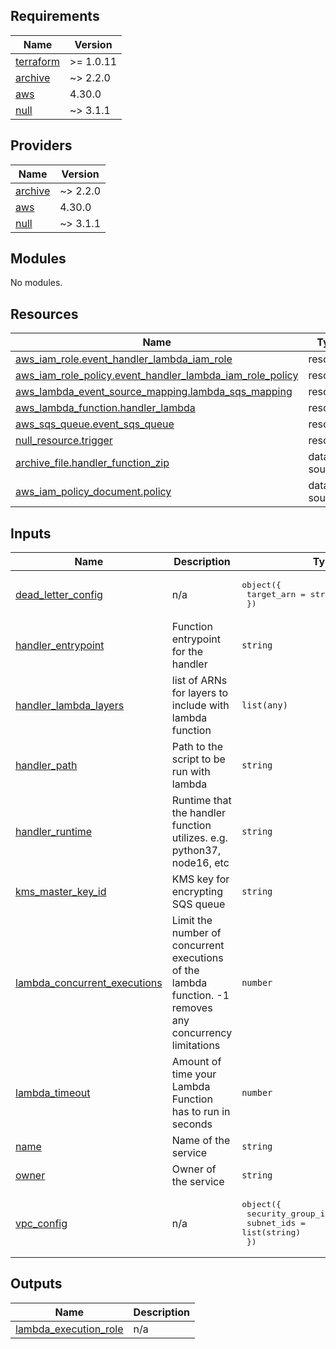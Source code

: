 ## Requirements

| Name | Version |
|------|---------|
| <a name="requirement_terraform"></a> [terraform](#requirement\_terraform) | >= 1.0.11 |
| <a name="requirement_archive"></a> [archive](#requirement\_archive) | ~> 2.2.0 |
| <a name="requirement_aws"></a> [aws](#requirement\_aws) | 4.30.0 |
| <a name="requirement_null"></a> [null](#requirement\_null) | ~> 3.1.1 |

## Providers

| Name | Version |
|------|---------|
| <a name="provider_archive"></a> [archive](#provider\_archive) | ~> 2.2.0 |
| <a name="provider_aws"></a> [aws](#provider\_aws) | 4.30.0 |
| <a name="provider_null"></a> [null](#provider\_null) | ~> 3.1.1 |

## Modules

No modules.

## Resources

| Name | Type |
|------|------|
| [aws_iam_role.event_handler_lambda_iam_role](https://registry.terraform.io/providers/hashicorp/aws/4.30.0/docs/resources/iam_role) | resource |
| [aws_iam_role_policy.event_handler_lambda_iam_role_policy](https://registry.terraform.io/providers/hashicorp/aws/4.30.0/docs/resources/iam_role_policy) | resource |
| [aws_lambda_event_source_mapping.lambda_sqs_mapping](https://registry.terraform.io/providers/hashicorp/aws/4.30.0/docs/resources/lambda_event_source_mapping) | resource |
| [aws_lambda_function.handler_lambda](https://registry.terraform.io/providers/hashicorp/aws/4.30.0/docs/resources/lambda_function) | resource |
| [aws_sqs_queue.event_sqs_queue](https://registry.terraform.io/providers/hashicorp/aws/4.30.0/docs/resources/sqs_queue) | resource |
| [null_resource.trigger](https://registry.terraform.io/providers/hashicorp/null/latest/docs/resources/resource) | resource |
| [archive_file.handler_function_zip](https://registry.terraform.io/providers/hashicorp/archive/latest/docs/data-sources/file) | data source |
| [aws_iam_policy_document.policy](https://registry.terraform.io/providers/hashicorp/aws/4.30.0/docs/data-sources/iam_policy_document) | data source |

## Inputs

| Name | Description | Type | Default | Required |
|------|-------------|------|---------|:--------:|
| <a name="input_dead_letter_config"></a> [dead\_letter\_config](#input\_dead\_letter\_config) | n/a | <pre>object({<br>    target_arn = string<br>  })</pre> | `null` | no |
| <a name="input_handler_entrypoint"></a> [handler\_entrypoint](#input\_handler\_entrypoint) | Function entrypoint for the handler | `string` | n/a | yes |
| <a name="input_handler_lambda_layers"></a> [handler\_lambda\_layers](#input\_handler\_lambda\_layers) | list of ARNs for layers to include with lambda function | `list(any)` | `null` | no |
| <a name="input_handler_path"></a> [handler\_path](#input\_handler\_path) | Path to the script to be run with lambda | `string` | n/a | yes |
| <a name="input_handler_runtime"></a> [handler\_runtime](#input\_handler\_runtime) | Runtime that the handler function utilizes. e.g. python37, node16, etc | `string` | n/a | yes |
| <a name="input_kms_master_key_id"></a> [kms\_master\_key\_id](#input\_kms\_master\_key\_id) | KMS key for encrypting SQS queue | `string` | `""` | no |
| <a name="input_lambda_concurrent_executions"></a> [lambda\_concurrent\_executions](#input\_lambda\_concurrent\_executions) | Limit the number of concurrent executions of the lambda function. -1 removes any concurrency limitations | `number` | `-1` | no |
| <a name="input_lambda_timeout"></a> [lambda\_timeout](#input\_lambda\_timeout) | Amount of time your Lambda Function has to run in seconds | `number` | `3` | no |
| <a name="input_name"></a> [name](#input\_name) | Name of the service | `string` | n/a | yes |
| <a name="input_owner"></a> [owner](#input\_owner) | Owner of the service | `string` | n/a | yes |
| <a name="input_vpc_config"></a> [vpc\_config](#input\_vpc\_config) | n/a | <pre>object({<br>    security_group_ids = list(string)<br>    subnet_ids         = list(string)<br>  })</pre> | `null` | no |

## Outputs

| Name | Description |
|------|-------------|
| <a name="output_lambda_execution_role"></a> [lambda\_execution\_role](#output\_lambda\_execution\_role) | n/a |
